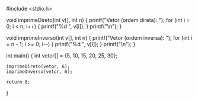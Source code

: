 #include <stdio.h>

void imprimeDireto(int v[], int n) {
    printf("Vetor (ordem direta): ");
    for (int i = 0; i < n; i++) {
        printf("%d ", v[i]);
    }
    printf("\n");
}

void imprimeInverso(int v[], int n) {
    printf("Vetor (ordem inversa): ");
    for (int i = n - 1; i >= 0; i--) {
        printf("%d ", v[i]);
    }
    printf("\n");
}

int main() {
    int vetor[] = {5, 10, 15, 20, 25, 30};

    imprimeDireto(vetor, 6);
    imprimeInverso(vetor, 6);

    return 0;
}
